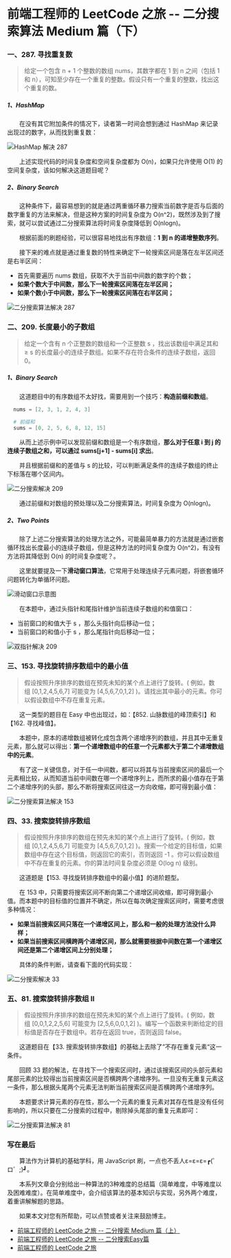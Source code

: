# 前端工程师的 LeetCode 之旅 -- 二分搜索算法 Medium 篇（下）

### 一、287. 寻找重复数

  > 给定一个包含 n + 1 个整数的数组 nums，其数字都在 1 到 n 之间（包括 1 和 n），可知至少存在一个重复的整数。假设只有一个重复的整数，找出这个重复的数。

##### 1、HashMap

  &emsp;&emsp;在没有其它附加条件的情况下，读者第一时间会想到通过 HashMap 来记录出现过的数字，从而找到重复数：

  ![HashMap 解决 287](./287-hashmap.png)

  &emsp;&emsp;上述实现代码的时间复杂度和空间复杂度都为 O(n)，如果只允许使用 O(1) 的空间复杂度，该如何解决这道题目呢？

##### 2、Binary Search

  &emsp;&emsp;这种条件下，最容易想到的就是通过两重循环暴力搜索当前数字是否与后面的数字重复的方法来解决，但是这种方案的时间复杂度为 O(n^2)，既然涉及到了搜索，就可以尝试通过二分搜索算法将时间复杂度降低到 O(nlogn)。

  &emsp;&emsp;根据前面的刷题经验，可以很容易地找出有序数组：**1 到 n 的递增整数序列**。

  &emsp;&emsp;接下来的难点就是通过重复数的特性来确定下一轮搜索区间是落在左半区间还是右半区间：
  
  - 首先需要遍历 nums 数组，获取不大于当前中间数的数字的个数；
  - **如果个数大于中间数，那么下一轮搜索区间落在左半区间；**
  - **如果个数小于中间数，那么下一轮搜索区间落在右半区间；**

  ![二分搜索算法解决 287](./287-binary-search.png)

### 二、209. 长度最小的子数组

  > 给定一个含有 n 个正整数的数组和一个正整数 s ，找出该数组中满足其和 ≥ s 的长度最小的连续子数组。如果不存在符合条件的连续子数组，返回 0。

##### 1、Binary Search

  &emsp;&emsp;这道题目中的有序数组不太好找，需要用到一个技巧：**构造前缀和数组**。

```s
  nums = [2, 3, 1, 2, 4, 3]

  # 前缀和
  sums = [0, 2, 5, 6, 8, 12, 15]
```

  &emsp;&emsp;从而上述示例中可以发现前缀和数组是一个有序数组，**那么对于任意 i 到 j 的连续子数组之和，可以通过 sums[j+1] - sums[i] 求出**。

  &emsp;&emsp;并且根据前缀和的差值与 s 的比较，可以判断满足条件的连续子数组的终止下标落在哪个区间内。

  ![二分搜索解决 209](./209-binary-search.png)


  &emsp;&emsp;通过前缀和对数组的预处理以及二分搜索算法，时间复杂度为 O(nlogn)。

##### 2、Two Points

  &emsp;&emsp;除了上述二分搜索算法的处理方法之外，可能最简单暴力的方法就是通过嵌套循环找出长度最小的连续子数组，但是这种方法的时间复杂度为 O(n^2)，有没有方法将其降低到 O(n) 的时间复杂度呢？。

  &emsp;&emsp;这里就要提及一下**滑动窗口算法**，它常用于处理连续子元素问题，将嵌套循环问题转化为单循环问题。

  ![滑动窗口示意图](./209-two-points-example.jpeg)

  &emsp;&emsp;在本题中，通过头指针和尾指针维护当前连续子数组的和值窗口：

  - 当前窗口的和值大于 s ，那么头指针向后移动一位；
  - 当前窗口的和值小于 s ，那么尾指针向后移动一位；

  ![双指针解决 209](./209-two-points.png)

### 三、153. 寻找旋转排序数组中的最小值

  > 假设按照升序排序的数组在预先未知的某个点上进行了旋转。( 例如，数组 [0,1,2,4,5,6,7] 可能变为 [4,5,6,7,0,1,2] )。请找出其中最小的元素。你可以假设数组中不存在重复元素。

  &emsp;&emsp;这一类型的题目在 Easy 中也出现过，如：【852. 山脉数组的峰顶索引】和【162. 寻找峰值】。

  &emsp;&emsp;本题中，原本的递增数组被转化成包含两个递增序列的数组，并且其中无重复元素，那么就可以得出：**第一个递增数组中的任意一个元素都大于第二个递增数组中的元素**。

  &emsp;&emsp;有了这一关键信息，对于任一中间数，都可以将其与当前搜索区间的最后一个元素相比较，从而知道当前中间数在哪一个递增序列上，而所求的最小值存在于第二个递增序列的头部，那么不断将搜索区间往这一方向收缩，即可得到最小值：

  ![二分搜索算法解决 153](./153-binary-search.png)

### 四、33. 搜索旋转排序数组

  > 假设按照升序排序的数组在预先未知的某个点上进行了旋转。( 例如，数组 [0,1,2,4,5,6,7] 可能变为 [4,5,6,7,0,1,2] )。搜索一个给定的目标值，如果数组中存在这个目标值，则返回它的索引，否则返回 -1 。你可以假设数组中不存在重复的元素。你的算法时间复杂度必须是 O(log n) 级别。

  &emsp;&emsp;这道题是【153. 寻找旋转排序数组中的最小值】的进阶题型。

  &emsp;&emsp;在 153 中，只需要将搜索区间不断向第二个递增区间收缩，即可得到最小值。而本题中的目标值的位置并不确定，所以在每次确定搜索区间时，需要考虑很多种情况：

  - **如果当前搜索区间只落在一个递增区间上，那么和一般的处理方法没什么异样；**
  - **如果当前搜索区间横跨两个递增区间，那么就需要根据中间数在第一个递增区间还是第二个递增区间上分别处理；**

  &emsp;&emsp;具体的条件判断，请查看下面的代码实现：

  ![二分搜索解决 33](./33-binary-search.png)

### 五、81. 搜索旋转排序数组 II

  > 假设按照升序排序的数组在预先未知的某个点上进行了旋转。( 例如，数组 [0,0,1,2,2,5,6] 可能变为 [2,5,6,0,0,1,2] )。编写一个函数来判断给定的目标值是否存在于数组中。若存在返回 true，否则返回 false。

  &emsp;&emsp;这道题目在【33. 搜索旋转排序数组】的基础上去除了”不存在重复元素“这一条件。

  &emsp;&emsp;回顾 33 题的解法，在寻找下一个搜索区间时，通过该搜索区间的头部元素和尾部元素的比较得出当前搜索区间是否横跨两个递增序列。一旦没有无重复元素这一条件，那么根据头尾两个元素无法判断当前搜索区间是否横跨两个递增序列。

  &emsp;&emsp;本题要求计算元素的存在性，那么一个元素的重复元素对其存在性是没有任何影响的，所以只要在二分搜索的过程中，剔除掉头尾部的重复元素即可：

  ![二分搜索算法解决 81](./81-binary-search)


### 写在最后

  &emsp;&emsp;算法作为计算机的基础学科，用 JavaScript 刷，一点也不丢人ε=ε=ε=┏(゜ロ゜;)┛。

  &emsp;&emsp;本系列文章会分别给出一种算法的3种难度的总结篇（简单难度，中等难度以及困难难度）。在简单难度中，会介绍该算法的基本知识与实现，另外两个难度，着重讲解解题的思路。
  
  &emsp;&emsp;如果本文对您有所帮助，可以点赞或者关注来鼓励博主。

- [前端工程师的 LeetCode 之旅 -- 二分搜索 Medium 篇（上）](https://mp.weixin.qq.com/s/W-z820EkMagQsZafJdEZrw)
- [前端工程师的 LeetCode 之旅 -- 二分搜索Easy篇](https://mp.weixin.qq.com/s/D6zY08tJ8J-nhIA4u86IoA)
- [前端工程师的 LeetCode 之旅](https://github.com/15751165579/LeetCode)




